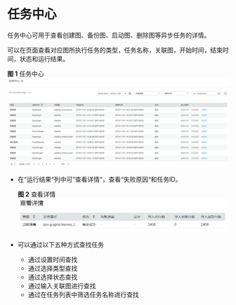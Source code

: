 # 任务中心<a name="ges_01_0064"></a>

任务中心可用于查看创建图、备份图、启动图、删除图等异步任务的详情。

可以在页面查看对应图所执行任务的类型，任务名称，关联图，开始时间，结束时间，状态和运行结果。

**图 1**  任务中心<a name="fig1750313255208"></a>  
![](figures/任务中心.png "任务中心")

-   在“运行结果“列中可“查看详情“，查看“失败原因“和任务ID。

    **图 2**  查看详情<a name="fig1579118161815"></a>  
    ![](figures/查看详情.png "查看详情")


-   可以通过以下五种方式查找任务
    -   通过设置时间查找
    -   通过选择类型查找
    -   通过选择状态查找
    -   通过输入关联图进行查找
    -   通过在任务列表中筛选任务名称进行查找


